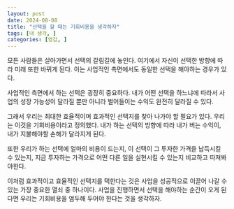 ```yaml
---
layout: post
date: 2024-08-08
title: "선택을 할 때는 기회비용을 생각하자"
tags: [내 생각, ]
categories: [영감, ]
---
```



모든 사람들은 살아가면서 선택의 갈림길에 놓인다. 여기에서 자신이 선택한 방향에 따라 미래 또한 바뀌게 된다. 이는 사업적인 측면에서도 동일한 선택을 해야하는 경우가 있다.


사업적인 측면에서 하는 선택은 굉장히 중요하다. 내가 어떤 선택을 하느냐에 따라서 사업의 성장 가능성이 달라질 뿐만 아니라 벌어들이는 수익도 완전히 달라질 수 있다. 


그래서 우리는 최대한 효율적이며 효과적인 선택지를 찾아 나가야 할 필요가 있다. 우리는 이것을 기회비용이라고 정의했다. 내가 하는 선택의 방향에 따라 내가 버는 수익이, 내가 지불해야할 손해가 달라지게 된다.


또한 우리가 하는 선택에 얼마의 비용이 드는지, 이 선택이 그 투자한 가격을 납득시킬 수 있는지, 지금 투자하는 가격으로 어떤 다른 일을 실현시킬 수 있는지 비교하고 따져봐야한다.


이처럼 효과적이고 효율적인 선택지를 택한다는 것은 사업을 성공적으로 이끌어 나갈 수 있는 가장 중요한 열쇠 중 하나이다. 사업을 진행하면서 선택을 해야하는 순간이 오게 된다면 우리는 기회비용을 염두해 두어야 한다는 것을 생각하자.

